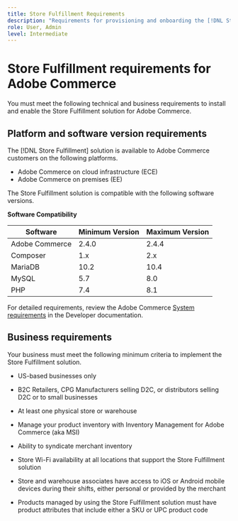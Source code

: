 ```yaml
---
title: Store Fulfillment Requirements
description: "Requirements for provisioning and onboarding the [!DNL Store Fulfillment solution]."
role: User, Admin
level: Intermediate
---
```


# Store Fulfillment requirements for Adobe Commerce

You must meet the following technical and business requirements to install and enable the Store Fulfillment solution for Adobe Commerce.

## Platform and software version requirements

The [!DNL Store Fulfillment] solution is available to Adobe Commerce customers on the following platforms.

* Adobe Commerce on cloud infrastructure (ECE)
* Adobe Commerce on premises (EE)

The Store Fulfillment solution is compatible with the following software versions.

**Software Compatibility**

| **Software**   | **Minimum Version** | **Maximum Version** |
|----------------|---------------------|---------------------|
| Adobe Commerce | 2.4.0               | 2.4.4               |
| Composer       | 1.x                 | 2.x                 |
| MariaDB        | 10.2                | 10.4                |
| MySQL          | 5.7                 | 8.0                 |
| PHP            | 7.4                 | 8.1                 |

For detailed requirements, review the Adobe Commerce [System requirements](https://devdocs.magento.com/guides/v2.4/install-gde/system-requirements.html) in the Developer documentation.

## Business requirements

Your business must meet the following minimum criteria to implement the Store Fulfillment solution.

* US-based businesses only

* B2C Retailers, CPG Manufacturers selling D2C, or distributors selling D2C or to small businesses

* At least one physical store or warehouse

* Manage your product inventory with Inventory Management for Adobe Commerce (aka MSI)

* Ability to syndicate merchant inventory

* Store Wi-Fi availability at all locations that support the Store Fulfillment solution

* Store and warehouse associates have access to iOS or Android mobile devices during their shifts, either personal or provided by the merchant

* Products managed by using the Store Fulfillment solution must have product attributes that include either a SKU or UPC product code
